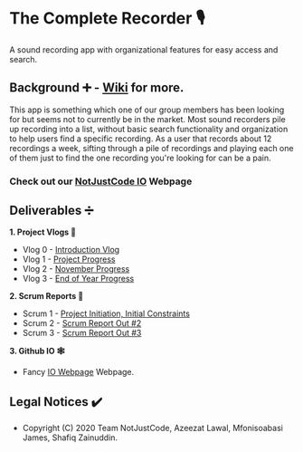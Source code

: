 # The Complete Recorder :studio_microphone:
A sound recording app with organizational features for easy access and search.

## Background :heavy_plus_sign: - [Wiki](https://github.com/NotJustCode3/The_Complete_Recorder/wiki) for more.
This app is something which one of our group members has been looking for but seems not to currently be in the market. Most sound recorders 
pile up recording into a list, without basic search functionality and organization to help users find a specific recording. As a user that records 
about 12 recordings a week, sifting through a pile of recordings and playing each one of them just to find the one recording you're looking for can be a pain.

### Check out our [NotJustCode IO](https://zainshafiq.github.io/NotJustCode/) Webpage

## Deliverables :heavy_division_sign:

**1. Project Vlogs :movie_camera:**
  - Vlog 0 - [Introduction Vlog](https://github.com/NotJustCode3/The_Complete_Recorder/tree/main/Documentation/Project_Vlogs/Vlog_%231)
  - Vlog 1 - [Project Progress](https://github.com/NotJustCode3/The_Complete_Recorder/tree/main/Documentation/Project_Vlogs/Vlog_%231)
  - Vlog 2 - [November Progress](https://github.com/NotJustCode3/The_Complete_Recorder/tree/main/Documentation/Project_Vlogs/Vlog_%232)
  - Vlog 3 - [End of Year Progress](https://github.com/NotJustCode3/The_Complete_Recorder/blob/main/Documentation/Project_Vlogs/Vlog_%233)

**2. Scrum Reports :scroll:**
  - Scrum 1 - [Project Initiation, Initial Constraints](https://github.com/NotJustCode3/The_Complete_Recorder/blob/main/Documentation/Scrums/Scrum%20Report%20Out%20%231.pdf)
  - Scrum 2 - [Scrum Report Out #2](https://github.com/NotJustCode3/The_Complete_Recorder/blob/main/Documentation/Scrums/Scrum%20Report%20Out%20%232.pdf)
  - Scrum 3 - [Scrum Report Out #3](https://github.com/NotJustCode3/The_Complete_Recorder/blob/main/Documentation/Scrums/Scrum%20Report%20Out%20%233.pdf)
  
**3. Github IO :spider_web:**
  - Fancy [IO Webpage](https://zainshafiq.github.io/NotJustCode/) Webpage.
  
## Legal Notices :heavy_check_mark:
  - Copyright (C) 2020 Team NotJustCode, Azeezat Lawal, Mfonisoabasi James, Shafiq Zainuddin.
